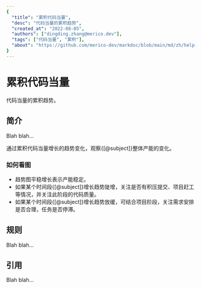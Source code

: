 ```yaml
---
{
  "title": "累积代码当量",
  "desc": "代码当量的累积趋势",
  "created_at": "2022-08-05",
  "authors": ["dingding.zhang@merico.dev"],
  "tags": ["代码当量", "累积"],
  "about": "https://github.com/merico-dev/markdoc/blob/main/md/zh/help-sample.md"
}
---
```

# 累积代码当量

代码当量的累积趋势。

## 简介

Blah blah...

<div data-section="abstract">

通过累积代码当量增长的趋势变化，观察{[@subject]}整体产能的变化。

<div data-section="how-to-read-chart">

### 如何看图

- 趋势图平稳增长表示产能稳定。
- 如果某个时间段{[@subject]}增长趋势陡增，关注是否有积压提交、项目赶工等情况，并关注此阶段的代码质量。
- 如果某个时间段{[@subject]}增长趋势放缓，可结合项目阶段，关注需求安排是否合理，任务是否停滞。

</div>

</div>

## 规则

Blah blah...

## 引用

Blah blah...
